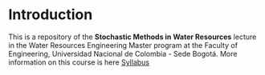 # Introduction
This is a repository of the **Stochastic Methods in Water Resources** lecture in the Water Resources Engineering Master program at the Faculty of Engineering, Universidad Nacional de Colombia - Sede Bogotá. More information on this course is here [Syllabus](https://lamhydro.github.io/stochasticMethodsInWR/)






